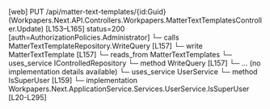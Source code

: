 [web] PUT /api/matter-text-templates/{id:Guid}  (Workpapers.Next.API.Controllers.Workpapers.MatterTextTemplatesController.Update)  [L153–L165] status=200 [auth=AuthorizationPolicies.Administrator]
  └─ calls MatterTextTemplateRepository.WriteQuery [L157]
  └─ write MatterTextTemplate [L157]
    └─ reads_from MatterTextTemplates
  └─ uses_service IControlledRepository<MatterTextTemplate>
    └─ method WriteQuery [L157]
      └─ ... (no implementation details available)
  └─ uses_service UserService
    └─ method IsSuperUser [L159]
      └─ implementation Workpapers.Next.ApplicationService.Services.UserService.IsSuperUser [L20-L295]

